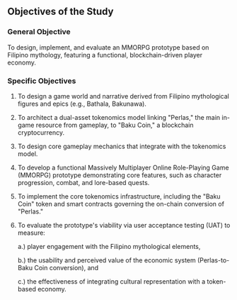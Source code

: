 ## Objectives of the Study

### General Objective

To design, implement, and evaluate an MMORPG prototype based on Filipino mythology, featuring a functional, blockchain-driven player economy.

### Specific Objectives

1. To design a game world and narrative derived from Filipino mythological figures and epics (e.g., Bathala, Bakunawa).
2. To architect a dual-asset tokenomics model linking "Perlas," the main in-game resource from gameplay, to "Baku Coin," a blockchain cryptocurrency.
3. To design core gameplay mechanics that integrate with the tokenomics model.
4. To develop a functional Massively Multiplayer Online Role-Playing Game (MMORPG) prototype demonstrating core features, such as character progression, combat, and lore-based quests.
5. To implement the core tokenomics infrastructure, including the "Baku Coin" token and smart contracts governing the on-chain conversion of "Perlas."
6. To evaluate the prototype's viability via user acceptance testing (UAT) to measure:

    a.) player engagement with the Filipino mythological elements,

    b.) the usability and perceived value of the economic system (Perlas-to-Baku Coin conversion), and

    c.) the effectiveness of integrating cultural representation with a token-based economy.
